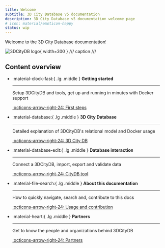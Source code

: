 ```yaml
---
title: Welcome
subtitle: 3D City Database v5 documentation
description: 3D City Database v5 documentation welcome page
# icon: material/emoticon-happy
status: wip
---
```


Welcome to the 3D City Database documentation!

![3DCityDB logo](./assets/img/logos/3dcitydb-logo-long.jpg){ width=300 }
/// caption
///

## Content overview

<div class="grid cards" markdown>

- :material-clock-fast:{ .lg .middle } __Getting started__

    ---

    Setup 3DCityDB and tools, get up and running in minutes with Docker support

    [:octicons-arrow-right-24: First steps](<first-steps/index.md>)

- :material-database:{ .lg .middle } __3D City Database__

    ---

    Detailed explanation of 3DCityDB's relational model and Docker usage

    [:octicons-arrow-right-24: 3D City DB](<3dcitydb/index.md>)

- :material-database-edit:{ .lg .middle } __Database interaction__

    ---

    Connect a 3DCityDB, import, export and validate data

    [:octicons-arrow-right-24: CityDB tool](<citydb-tool/index.md>)

- :material-file-search:{ .lg .middle } __About this documentation__

    ---

    How to quickly navigate, search and, contribute to this docs

    [:octicons-arrow-right-24: Usage and contribution](./usage-contrib.md)

- :material-heart:{ .lg .middle } __Partners__

    ---

    Get to know the people and organizations behind 3DCityDB

    [:octicons-arrow-right-24: Partners](partners/index.md)

</div>
